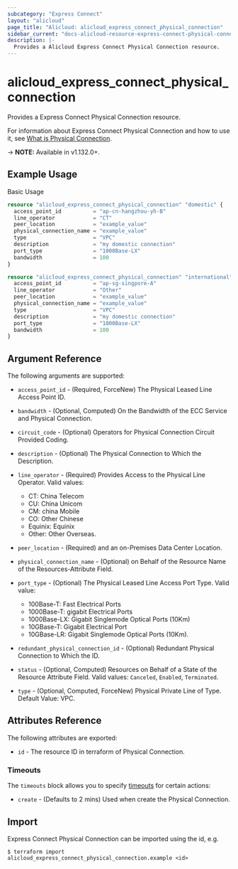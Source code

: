```yaml
---
subcategory: "Express Connect"
layout: "alicloud"
page_title: "Alicloud: alicloud_express_connect_physical_connection"
sidebar_current: "docs-alicloud-resource-express-connect-physical-connection"
description: |-
  Provides a Alicloud Express Connect Physical Connection resource.
---
```


# alicloud\_express\_connect\_physical\_connection

Provides a Express Connect Physical Connection resource.

For information about Express Connect Physical Connection and how to use it, see [What is Physical Connection](https://www.alibabacloud.com/help/doc-detail/44852.htm).

-> **NOTE:** Available in v1.132.0+.

## Example Usage

Basic Usage

```terraform
resource "alicloud_express_connect_physical_connection" "domestic" {
  access_point_id          = "ap-cn-hangzhou-yh-B"
  line_operator            = "CT"
  peer_location            = "example_value"
  physical_connection_name = "example_value"
  type                     = "VPC"
  description              = "my domestic connection"
  port_type                = "1000Base-LX"
  bandwidth                = 100
}

resource "alicloud_express_connect_physical_connection" "international" {
  access_point_id          = "ap-sg-singpore-A"
  line_operator            = "Other"
  peer_location            = "example_value"
  physical_connection_name = "example_value"
  type                     = "VPC"
  description              = "my domestic connection"
  port_type                = "1000Base-LX"
  bandwidth                = 100
}
```

## Argument Reference

The following arguments are supported:

* `access_point_id` - (Required, ForceNew) The Physical Leased Line Access Point ID.
* `bandwidth` - (Optional, Computed) On the Bandwidth of the ECC Service and Physical Connection.
* `circuit_code` - (Optional) Operators for Physical Connection Circuit Provided Coding.
* `description` - (Optional) The Physical Connection to Which the Description.
* `line_operator` - (Required) Provides Access to the Physical Line Operator. Valid values:
  * CT: China Telecom
  * CU: China Unicom
  * CM: china Mobile 
  * CO: Other Chinese 
  * Equinix: Equinix 
  * Other: Other Overseas.
  
* `peer_location` - (Required) and an on-Premises Data Center Location.
* `physical_connection_name` - (Optional) on Behalf of the Resource Name of the Resources-Attribute Field.
* `port_type` - (Optional) The Physical Leased Line Access Port Type. Valid value:
  * 100Base-T: Fast Electrical Ports 
  * 1000Base-T: gigabit Electrical Ports 
  * 1000Base-LX: Gigabit Singlemode Optical Ports (10Km)
  * 10GBase-T: Gigabit Electrical Port 
  * 10GBase-LR: Gigabit Singlemode Optical Ports (10Km). 
  
* `redundant_physical_connection_id` - (Optional) Redundant Physical Connection to Which the ID.
* `status` - (Optional, Computed) Resources on Behalf of a State of the Resource Attribute Field. Valid values: `Canceled`, `Enabled`, `Terminated`.
* `type` - (Optional, Computed, ForceNew) Physical Private Line of Type. Default Value: VPC.

## Attributes Reference

The following attributes are exported:

* `id` - The resource ID in terraform of Physical Connection.

### Timeouts

The `timeouts` block allows you to specify [timeouts](https://www.terraform.io/docs/configuration-0-11/resources.html#timeouts) for certain actions:

* `create` - (Defaults to 2 mins) Used when create the Physical Connection.

## Import

Express Connect Physical Connection can be imported using the id, e.g.

```
$ terraform import alicloud_express_connect_physical_connection.example <id>
```
